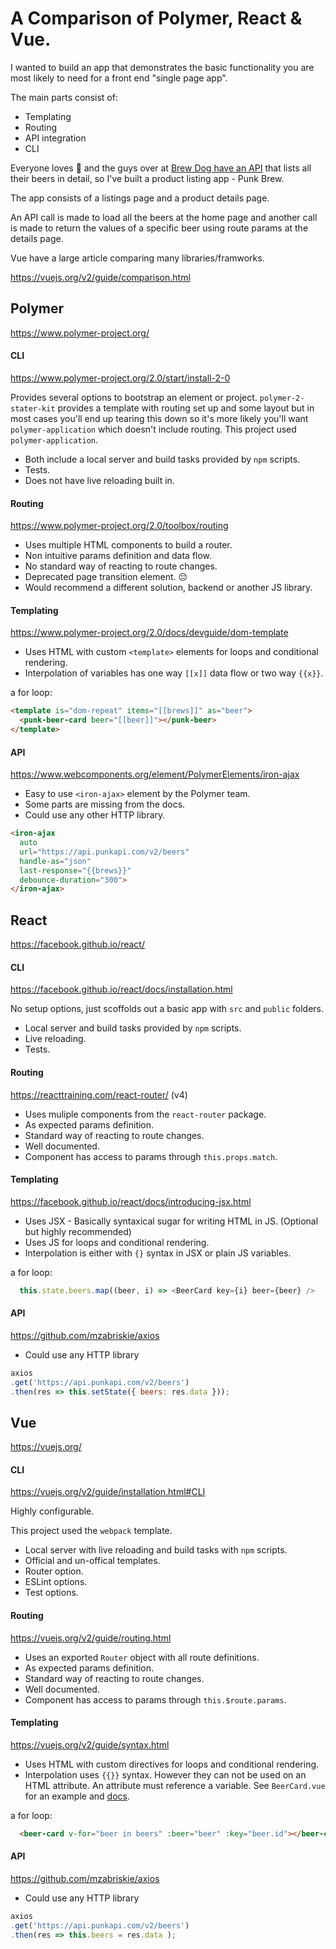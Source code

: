 # A Comparison of Polymer, React & Vue.
I wanted to build an app that demonstrates the basic functionality you are most likely to need for a front end "single page app".

The main parts consist of:
- Templating
- Routing
- API integration
- CLI

Everyone loves :beer: and the guys over at [Brew Dog have an API](https://punkapi.com/) that lists all their beers in detail, so I've built a product listing app - Punk Brew.

The app consists of a listings page and a product details page.

An API call is made to load all the beers at the home page and another call is made to return the values
of a specific beer using route params at the details page.

Vue have a large article comparing many libraries/framworks.

https://vuejs.org/v2/guide/comparison.html

## Polymer
https://www.polymer-project.org/

#### CLI
https://www.polymer-project.org/2.0/start/install-2-0

Provides several options to bootstrap an element or project.
`polymer-2-stater-kit` provides a template with routing set up and some layout but in most cases you'll end up tearing this down so it's more likely you'll want `polymer-application` which doesn't include routing.
This project used `polymer-application`.

- Both include a local server and build tasks provided by `npm` scripts.
- Tests.
- Does not have live reloading built in.

#### Routing
https://www.polymer-project.org/2.0/toolbox/routing
- Uses multiple HTML components to build a router.
- Non intuitive params definition and data flow.
- No standard way of reacting to route changes.
- Deprecated page transition element. 😔
- Would recommend a different solution, backend or another JS library.

#### Templating
https://www.polymer-project.org/2.0/docs/devguide/dom-template

- Uses HTML with custom `<template>` elements for loops and conditional rendering.
- Interpolation of variables has one way `[[x]]` data flow or two way `{{x}}`.

a for loop:
```HTML
<template is="dom-repeat" items="[[brews]]" as="beer">
  <punk-beer-card beer="[[beer]]"></punk-beer>
</template>
```

#### API
https://www.webcomponents.org/element/PolymerElements/iron-ajax

- Easy to use `<iron-ajax>` element by the Polymer team.
- Some parts are missing from the docs.
- Could use any other HTTP library.

```HTML    
<iron-ajax
  auto
  url="https://api.punkapi.com/v2/beers"
  handle-as="json"
  last-response="{{brews}}"
  debounce-duration="300">
</iron-ajax>
```





## React
https://facebook.github.io/react/

#### CLI
https://facebook.github.io/react/docs/installation.html

No setup options, just scoffolds out a basic app with `src` and `public` folders.
- Local server and build tasks provided by `npm` scripts.
- Live reloading.
- Tests.

#### Routing
https://reacttraining.com/react-router/ (v4)
- Uses muliple components from the `react-router` package.
- As expected params definition.
- Standard way of reacting to route changes.
- Well documented.
- Component has access to params through `this.props.match`.

#### Templating
https://facebook.github.io/react/docs/introducing-jsx.html

- Uses JSX - Basically syntaxical sugar for writing HTML in JS. (Optional but highly recommended)
- Uses JS for loops and conditional rendering.
- Interpolation is either with `{}` syntax in JSX or plain JS variables.

a for loop:
```javascript
  this.state.beers.map((beer, i) => <BeerCard key={i} beer={beer} />
```

#### API
https://github.com/mzabriskie/axios

- Could use any HTTP library

```javascript
axios
.get('https://api.punkapi.com/v2/beers')
.then(res => this.setState({ beers: res.data }));
```





## Vue
https://vuejs.org/

#### CLI
https://vuejs.org/v2/guide/installation.html#CLI

Highly configurable.

This project used the `webpack` template.

- Local server with live reloading and build tasks with `npm` scripts.
- Official and un-offical templates.
- Router option.
- ESLint options.
- Test options.

#### Routing
https://vuejs.org/v2/guide/routing.html
- Uses an exported `Router` object with all route definitions.
- As expected params definition.
- Standard way of reacting to route changes.
- Well documented.
- Component has access to params through `this.$route.params`.

#### Templating
https://vuejs.org/v2/guide/syntax.html

- Uses HTML with custom directives for loops and conditional rendering.
- Interpolation uses `{{}}` syntax. However they can not be used on an HTML attribute. An attribute must reference a variable. See `BeerCard.vue` for an example and [docs](https://vuejs.org/v2/guide/syntax.html#Attributes).

a for loop:
```HTML
  <beer-card v-for="beer in beers" :beer="beer" :key="beer.id"></beer-card>
```

#### API
https://github.com/mzabriskie/axios

- Could use any HTTP library

```javascript
axios
.get('https://api.punkapi.com/v2/beers')
.then(res => this.beers = res.data );
```

